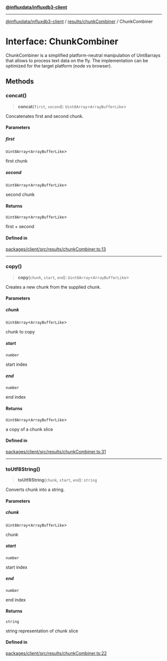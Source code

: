 [**@influxdata/influxdb3-client**](../../../index.md)

***

[@influxdata/influxdb3-client](../../../modules.md) / [results/chunkCombiner](../index.md) / ChunkCombiner

# Interface: ChunkCombiner

ChunkCombiner is a simplified platform-neutral manipulation of Uint8arrays
that allows to process text data on the fly. The implementation can be optimized
for the target platform (node vs browser).

## Methods

### concat()

> **concat**(`first`, `second`): `Uint8Array`\<`ArrayBufferLike`\>

Concatenates first and second chunk.

#### Parameters

##### first

`Uint8Array`\<`ArrayBufferLike`\>

first chunk

##### second

`Uint8Array`\<`ArrayBufferLike`\>

second chunk

#### Returns

`Uint8Array`\<`ArrayBufferLike`\>

first + second

#### Defined in

[packages/client/src/results/chunkCombiner.ts:13](https://github.com/InfluxCommunity/influxdb3-js/blob/6328be2232de5032f7226e569b6b0154d8900f73/packages/client/src/results/chunkCombiner.ts#L13)

***

### copy()

> **copy**(`chunk`, `start`, `end`): `Uint8Array`\<`ArrayBufferLike`\>

Creates a new chunk from the supplied chunk.

#### Parameters

##### chunk

`Uint8Array`\<`ArrayBufferLike`\>

chunk to copy

##### start

`number`

start index

##### end

`number`

end index

#### Returns

`Uint8Array`\<`ArrayBufferLike`\>

a copy of a chunk slice

#### Defined in

[packages/client/src/results/chunkCombiner.ts:31](https://github.com/InfluxCommunity/influxdb3-js/blob/6328be2232de5032f7226e569b6b0154d8900f73/packages/client/src/results/chunkCombiner.ts#L31)

***

### toUtf8String()

> **toUtf8String**(`chunk`, `start`, `end`): `string`

Converts chunk into a string.

#### Parameters

##### chunk

`Uint8Array`\<`ArrayBufferLike`\>

chunk

##### start

`number`

start index

##### end

`number`

end index

#### Returns

`string`

string representation of chunk slice

#### Defined in

[packages/client/src/results/chunkCombiner.ts:22](https://github.com/InfluxCommunity/influxdb3-js/blob/6328be2232de5032f7226e569b6b0154d8900f73/packages/client/src/results/chunkCombiner.ts#L22)
